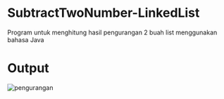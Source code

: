 # SubtractTwoNumber-LinkedList

Program untuk menghitung hasil pengurangan 2 buah list menggunakan bahasa Java

# Output

![pengurangan](https://user-images.githubusercontent.com/52452132/100359911-c9f57b00-302a-11eb-9312-3362d903d349.png)
